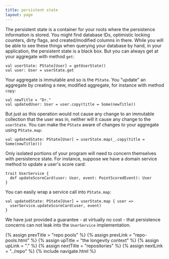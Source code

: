 ```yaml
---
title: persistent state
layout: page
---
```


The persistent state is a container for your roots where the
persistence information is stored. You might find database IDs,
optimistic locking counters, dirty flags, and created/modified columns
in there. While you will be able to see these things when querying
your database by hand, in your application, the persistent state is a
black box. But you can always get at your aggregate with method `get`:

    val userState: PState[User] = getUserState()
    val user: User = userState.get

Your aggregate is immutable and so is the `PState`. You "update" an
aggregate by creating a new, modified aggregate, for instance with
method `copy`:

    val newTitle = "Dr."
    val updatedUser: User = user.copy(title = Some(newTitle))

But just as this operation would not cause any change to an immutable
collection that the user was in, neither will it cause any change to
the `userState`. You can make the `PState` aware of changes to your
aggregate using `PState.map`:

    val updatedState: PState[User] = userState.map(_.copy(title = Some(newTitle)))

Only isolated portions of your program will need to concern themselves
with persistence state. For instance, suppose we have a domain service
method to update a user's score card:

    trait UserService {
      def updateScoreCard(user: User, event: PointScoredEvent): User
    }

You can easily wrap a service call into `PState.map`:

    val updatedState: PState[User] = userState.map { user =>
      userService.updateScoreCard(user, event)
    }

We have just provided a guarantee - at virtually no cost - that
persistence concerns can not leak into the `UserService`
implementation.

{% assign prevTitle = "repo pools" %}
{% assign prevLink = "repo-pools.html" %}
{% assign upTitle = "the longevity context" %}
{% assign upLink = "." %}
{% assign nextTitle = "repositories" %}
{% assign nextLink = "../repo" %}
{% include navigate.html %}
